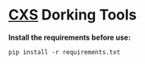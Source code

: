 # [CXS](https://discord.gg/N8CJNV6h2Z) Dorking Tools

**Install the requirements before use:**

```
pip install -r requirements.txt
```
